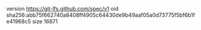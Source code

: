 version https://git-lfs.github.com/spec/v1
oid sha256:abb75f662740a8408ff4905c64430de9b49aaf05a0d73775f5bf6b1fe41968c5
size 16871
